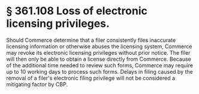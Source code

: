 # §  361.108   Loss of electronic licensing privileges.

Should Commerce determine that a filer consistently files inaccurate licensing information or otherwise abuses the licensing system, Commerce may revoke its electronic licensing privileges without prior notice. The filer will then only be able to obtain a license directly from Commerce. Because of the additional time needed to review such forms, Commerce may require up to 10 working days to process such forms. Delays in filing caused by the removal of a filer's electronic filing privilege will not be considered a mitigating factor by CBP.




